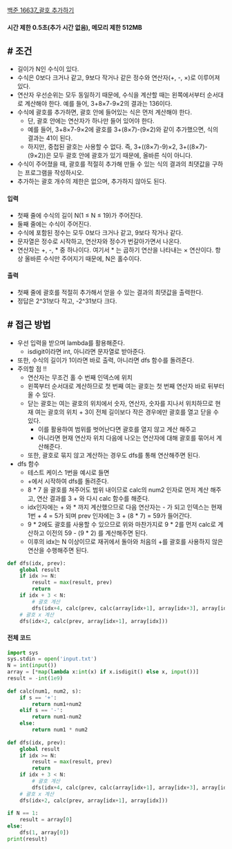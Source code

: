 

[백준 16637_괄호 추가하기](https://www.acmicpc.net/problem/16637)

#### **시간 제한 0.5초(추가 시간 없음), 메모리 제한 512MB**


## **# 조건**

- 길이가 N인 수식이 있다. 
- 수식은 0보다 크거나 같고, 9보다 작거나 같은 정수와 연산자(+, -, ×)로 이루어져 있다. 
- 연산자 우선순위는 모두 동일하기 때문에, 수식을 계산할 때는 왼쪽에서부터 순서대로 계산해야 한다. 예를 들어, 3+8×7-9×2의 결과는 136이다.
- 수식에 괄호를 추가하면, 괄호 안에 들어있는 식은 먼저 계산해야 한다. 
	- 단, 괄호 안에는 연산자가 하나만 들어 있어야 한다. 
	- 예를 들어, 3+8×7-9×2에 괄호를 3+(8×7)-(9×2)와 같이 추가했으면, 식의 결과는 41이 된다. 
	- 하지만, 중첩된 괄호는 사용할 수 없다. 즉, 3+((8×7)-9)×2, 3+((8×7)-(9×2))은 모두 괄호 안에 괄호가 있기 때문에, 올바른 식이 아니다.
- 수식이 주어졌을 때, 괄호를 적절히 추가해 만들 수 있는 식의 결과의 최댓값을 구하는 프로그램을 작성하시오. 
- 추가하는 괄호 개수의 제한은 없으며, 추가하지 않아도 된다.



#### **입력**
- 첫째 줄에 수식의 길이 N(1 ≤ N ≤ 19)가 주어진다. 
- 둘째 줄에는 수식이 주어진다. 
- 수식에 포함된 정수는 모두 0보다 크거나 같고, 9보다 작거나 같다. 
- 문자열은 정수로 시작하고, 연산자와 정수가 번갈아가면서 나온다. 
- 연산자는 +, -, * 중 하나이다. 여기서 * 는 곱하기 연산을 나타내는 × 연산이다. 항상 올바른 수식만 주어지기 때문에, N은 홀수이다.


#### **출력**
- 첫째 줄에 괄호를 적절히 추가해서 얻을 수 있는 결과의 최댓값을 출력한다. 
- 정답은 2^31보다 작고, -2^31보다 크다.


## **# 접근 방법**

- 우선 입력을 받으며 lambda를 활용해준다.
	- isdigit이라면 int, 아니라면 문자열로 받아준다.
- 또한, 수식의 길이가 1이라면 바로 출력, 아니라면 dfs 함수를 돌려준다.
- 주의할 점 !!
	- 연산자는 무조건 홀 수 번째 인덱스에 위치
	- 왼쪽부터 순서대로 계산하므로 첫 번째 여는 괄호는 첫 번째 연산자 바로 뒤부터 올 수 있다.
	- 닫는 괄호는 여는 괄호의 위치에서 숫자, 연산자, 숫자를 지나서 위치하므로 현재 여는 괄호의 위치 + 3이 전체 길이보다 작은 경우에만 괄호를 열고 닫을 수 있다.
		- 이를 활용하여 범위를 벗어난다면 괄호를 열지 않고 계산 해주고
		- 아니라면 현재 연산자 위치 다음에 나오는 연산자에 대해 괄호를 묶어서 계산해준다.
	- 또한, 괄호로 묶지 않고 계산하는 경우도 dfs를 통해 연산해주면 된다.
- dfs 함수
	- 테스트 케이스 1번을 예시로 들면
	- +에서 시작하여 dfs를 돌려준다.
	- 8 * 7 을 괄호를 쳐주어도 범위 내이므로 calc의 num2 인자로 먼저 계산 해주고, 연산 결과를 3 + 와 다시 calc 함수를 해준다.
	- idx인자에는 + 와 * 까지 계산했으므로 다음 연산자는 - 가 되고 인덱스는 현재 1번 + 4 = 5가 되며 prev 인자에는 3 + (8 * 7) = 59가 들어간다.
	- 9 * 2에도 괄호를 사용할 수 있으므로 위와 마찬가지로 9 * 2를 먼저 calc로 계산하고 이전의 59 - (9 * 2) 를 계산해주면 된다.
	- 이후의 idx는 N 이상이므로 재귀에서 돌아와 처음의 +를 괄호를 사용하지 않은 연산을 수행해주면 된다.

```python
def dfs(idx, prev):  
    global result  
    if idx >= N:  
        result = max(result, prev)  
        return  
    if idx + 3 < N:  
        # 괄호 계산  
        dfs(idx+4, calc(prev, calc(array[idx+1], array[idx+3], array[idx+2]), array[idx]))  
    # 괄호 x 계산  
    dfs(idx+2, calc(prev, array[idx+1], array[idx]))
```


#### **전체 코드**

```python
import sys  
sys.stdin = open('input.txt')  
N = int(input())  
array = [*map(lambda x:int(x) if x.isdigit() else x, input())]  
result = -int(1e9)  
  
def calc(num1, num2, s):  
    if s == '+':  
        return num1+num2  
    elif s == '-':  
        return num1-num2  
    else:  
        return num1 * num2  
  
def dfs(idx, prev):  
    global result  
    if idx >= N:  
        result = max(result, prev)  
        return  
    if idx + 3 < N:  
        # 괄호 계산  
        dfs(idx+4, calc(prev, calc(array[idx+1], array[idx+3], array[idx+2]), array[idx]))  
    # 괄호 x 계산  
    dfs(idx+2, calc(prev, array[idx+1], array[idx]))  
  
if N == 1:  
    result = array[0]  
else:  
    dfs(1, array[0])  
print(result)
```